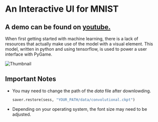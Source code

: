 # An Interactive UI for MNIST

A demo can be found on [youtube.](https://youtu.be/jn0ooptXEls "Interactive UI for MNIST on Youtube")
---
When first getting started with machine learning, there is a lack of resources that actually make use of the model with a visual element. This model, written in python and using tensorflow, is used to power a user interface with PyGame.


![Thumbnail](https://github.com/drewvlaz/draw_mnist/blob/master/thumbnail.jpg)


## Important Notes

* You may need to change the path of the _data_ file after downlowding.
    ```python
    saver.restore(sess, "YOUR_PATH/data/convolutional.ckpt")
    ```

* Depending on your operating system, the font size may need to be adjusted.


